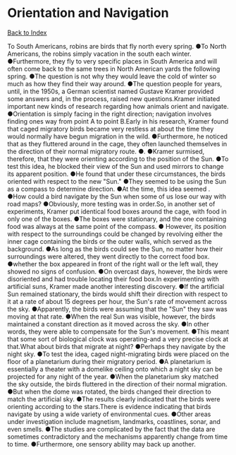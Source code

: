 # Orientation and Navigation
[Back to Index](https://github.com/windows10010/tpoExtractor/blob/master/README.md)

To South Americans, robins are birds that fly north every spring. ●To North Americans, the robins simply vacation in the south each winter. ●Furthermore, they fly to very specific places in South America and will often come back to the same trees in North American yards the following spring. ●The question is not why they would leave the cold of winter so much as how they find their way around. ●The question people for years, until, in the 1950s, a German scientist named Gustave Kramer provided some answers and, in the process, raised new questions.Kramer initiated important new kinds of research regarding how animals orient and navigate. ●Orientation is simply facing in the right direction; navigation involves finding ones way from point A to point B.Early in his research, Kramer found that caged migratory birds became very restless at about the time they would normally have begun migration in the wild. ●Furthermore, he noticed that as they fluttered around in the cage, they often launched themselves in the direction of their normal migratory route. ●. ●Kramer surmised, therefore, that they were orienting according to the position of the Sun. ●To test this idea, he blocked their view of the Sun and used mirrors to change its apparent position. ●He found that under these circumstances, the birds oriented with respect to the new "Sun." ●They seemed to be using the Sun as a compass to determine direction. ●At the time, this idea seemed . ●How could a bird navigate by the Sun when some of us lose our way with road maps? ●Obviously, more testing was in order.So, in another set of experiments, Kramer put identical food boxes around the cage, with food in only one of the boxes. 
●The boxes were stationary, and the one containing food was always at the same point of the compass. ●
However, its position with respect to the surroundings could be changed by revolving either the inner cage containing the birds or the outer walls, which served as the background.
●As long as the birds could see the Sun, no matter how their surroundings were altered, they went directly to the correct food box. 
●whether the box appeared in front of the right wall or the left wall, they showed no signs of confusion. ●On overcast days, however,
the birds were disoriented and had trouble locating their food box.In experimenting with artificial suns, Kramer made another interesting discovery. ●If the artificial Sun remained stationary, the birds would shift their direction with respect to it at a rate of about 15 degrees per hour, the Sun's rate of movement across the sky. ●Apparently, the birds were assuming that the "Sun" they saw was moving at that rate. ●When the real Sun was visible, however, the birds maintained a constant direction as it moved across the sky. ●In other words, they were able to compensate for the Sun's movement. ●This meant that some sort of biological clock was operating-and a very precise clock at that.What about birds that migrate at night? ●Perhaps they navigate by the night sky. ●To test the idea, caged night-migrating birds were placed on the floor of a planetarium during their migratory period. ●A planetarium is essentially a theater with a domelike ceiling onto which a night sky can be projected for any night of the year. ●When the planetarium sky matched the sky outside, the birds fluttered in the direction of their normal migration. ●But when the dome was rotated, the birds changed their direction to match the artificial sky. ●The results clearly indicated that the birds were orienting according to the stars.There is evidence indicating that birds navigate by using a wide variety of environmental cues. ●Other areas under investigation include magnetism, landmarks, coastlines, sonar, and even smells. ●The studies are complicated by the fact that the data are sometimes contradictory and the mechanisms apparently change from time to time. ●Furthermore, one sensory ability may back up another.